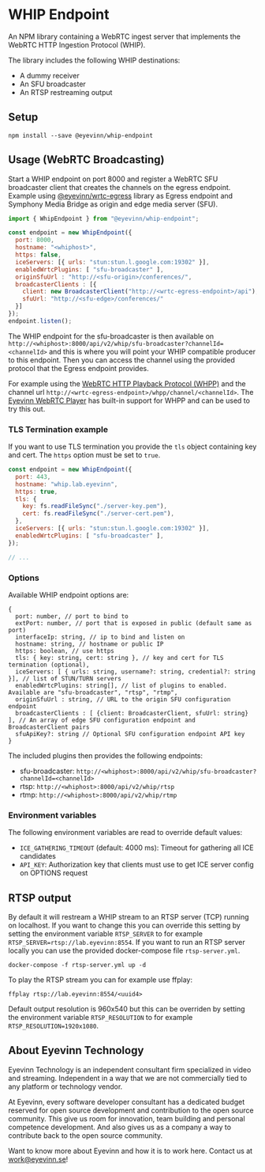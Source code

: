 # WHIP Endpoint

An NPM library containing a WebRTC ingest server that implements the WebRTC HTTP Ingestion Protocol (WHIP). 

The library includes the following WHIP destinations:
- A dummy receiver
- An SFU broadcaster
- An RTSP restreaming output

## Setup

```
npm install --save @eyevinn/whip-endpoint
```

## Usage (WebRTC Broadcasting)

Start a WHIP endpoint on port 8000 and register a WebRTC SFU broadcaster client that
creates the channels on the egress endpoint. Example using [@eyevinn/wrtc-egress](https://github.com/Eyevinn/wrtc-egress) library as Egress endpoint and Symphony Media Bridge as origin and edge media server (SFU).

```javascript
import { WhipEndpoint } from "@eyevinn/whip-endpoint";

const endpoint = new WhipEndpoint({ 
  port: 8000, 
  hostname: "<whiphost>",
  https: false,
  iceServers: [{ urls: "stun:stun.l.google.com:19302" }],
  enabledWrtcPlugins: [ "sfu-broadcaster" ], 
  originSfuUrl : "http://<sfu-origin>/conferences/",
  broadcasterClients : [{
    client: new BroadcasterClient("http://<wrtc-egress-endpoint>/api"), 
    sfuUrl: "http://<sfu-edge>/conferences/"
  }]
});
endpoint.listen();
```

The WHIP endpoint for the sfu-broadcaster is then available on `http://<whiphost>:8000/api/v2/whip/sfu-broadcaster?channelId=<channelId>` and this is where you will point your WHIP compatible producer to this endpoint.
Then you can access the channel using the provided protocol that the Egress endpoint provides. 

For example using the [WebRTC HTTP Playback Protocol (WHPP)](https://github.com/Eyevinn/webrtc-http-playback-protocol) and the channel url `http://<wrtc-egress-endpoint>/whpp/channel/<channelId>`. The [Eyevinn WebRTC Player](https://webrtc.player.eyevinn.technology) has built-in support for WHPP and can be used to try this out.

### TLS Termination example

If you want to use TLS termination you provide the `tls` object containing key and cert. The `https` option must be set to `true`.

```javascript
const endpoint = new WhipEndpoint({ 
  port: 443, 
  hostname: "whip.lab.eyevinn",
  https: true,
  tls: {
    key: fs.readFileSync("./server-key.pem"),
    cert: fs.readFileSync("./server-cert.pem"),
  },
  iceServers: [{ urls: "stun:stun.l.google.com:19302" }],
  enabledWrtcPlugins: [ "sfu-broadcaster" ], 
});

// ...
```

### Options

Available WHIP endpoint options are:

```
{
  port: number, // port to bind to
  extPort: number, // port that is exposed in public (default same as port)
  interfaceIp: string, // ip to bind and listen on
  hostname: string, // hostname or public IP
  https: boolean, // use https
  tls: { key: string, cert: string }, // key and cert for TLS termination (optional),
  iceServers: [ { urls: string, username?: string, credential?: string }], // list of STUN/TURN servers
  enabledWrtcPlugins: string[], // list of plugins to enabled. Available are "sfu-broadcaster", "rtsp", "rtmp",
  originSfuUrl : string, // URL to the origin SFU configuration endpoint
  broadcasterClients : [ {client: BroadcasterClient, sfuUrl: string} ], // An array of edge SFU configuration endpoint and BroadcasterClient pairs
  sfuApiKey?: string // Optional SFU configuration endpoint API key
}
```

The included plugins then provides the following endpoints:
- sfu-broadcaster: `http://<whiphost>:8000/api/v2/whip/sfu-broadcaster?channelId=<channelId>`
- rtsp: `http://<whiphost>:8000/api/v2/whip/rtsp`
- rtmp: `http://<whiphost>:8000/api/v2/whip/rtmp`

### Environment variables

The following environment variables are read to override default values:
- `ICE_GATHERING_TIMEOUT` (default: 4000 ms): Timeout for gathering all ICE candidates
- `API_KEY`: Authorization key that clients must use to get ICE server config on OPTIONS request

## RTSP output

By default it will restream a WHIP stream to an RTSP server (TCP) running on localhost. If you want to change this you can override this setting by setting the environment variable `RTSP_SERVER` to for example `RTSP_SERVER=rtsp://lab.eyevinn:8554`. If you want to run an RTSP server locally you can use the provided docker-compose file `rtsp-server.yml`.

```
docker-compose -f rtsp-server.yml up -d
```

To play the RTSP stream you can for example use ffplay:

```
ffplay rtsp://lab.eyevinn:8554/<uuid4>
```

Default output resolution is 960x540 but this can be overriden by setting the environment variable `RTSP_RESOLUTION` to for example `RTSP_RESOLUTION=1920x1080`.

## About Eyevinn Technology

Eyevinn Technology is an independent consultant firm specialized in video and streaming. Independent in a way that we are not commercially tied to any platform or technology vendor.

At Eyevinn, every software developer consultant has a dedicated budget reserved for open source development and contribution to the open source community. This give us room for innovation, team building and personal competence development. And also gives us as a company a way to contribute back to the open source community.

Want to know more about Eyevinn and how it is to work here. Contact us at work@eyevinn.se!
